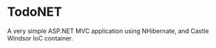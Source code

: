 TodoNET
=======

A very simple ASP.NET MVC application using NHibernate, and Castle Windsor IoC container.
